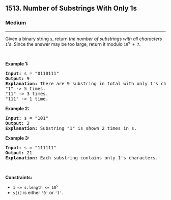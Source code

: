 <h2>1513. Number of Substrings With Only 1s</h2><h3>Medium</h3><hr><div><p>Given a binary string <code>s</code>, return <em>the number of substrings with all characters</em> <code>1</code><em>'s</em>. Since the answer may be too large, return it modulo <code>10<sup>9</sup> + 7</code>.</p>

<p>&nbsp;</p>
<p><strong>Example 1:</strong></p>

<pre><strong>Input:</strong> s = "0110111"
<strong>Output:</strong> 9
<strong>Explanation:</strong> There are 9 substring in total with only 1's characters.
"1" -&gt; 5 times.
"11" -&gt; 3 times.
"111" -&gt; 1 time.</pre>

<p><strong>Example 2:</strong></p>

<pre><strong>Input:</strong> s = "101"
<strong>Output:</strong> 2
<strong>Explanation:</strong> Substring "1" is shown 2 times in s.
</pre>

<p><strong>Example 3:</strong></p>

<pre><strong>Input:</strong> s = "111111"
<strong>Output:</strong> 21
<strong>Explanation:</strong> Each substring contains only 1's characters.
</pre>

<p>&nbsp;</p>
<p><strong>Constraints:</strong></p>

<ul>
	<li><code>1 &lt;= s.length &lt;= 10<sup>5</sup></code></li>
	<li><code>s[i]</code> is either <code>'0'</code> or <code>'1'</code>.</li>
</ul>
</div>